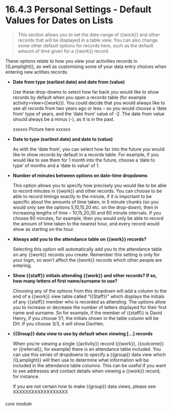 #  16.4.3 Personal Settings - Default Values for Dates on Lists

> This section allows you to set the date-range of {{work}} and other records that will be displayed in a table view. You can also change some other default options for records here, such as the default amount of time given for a {{work}} record

These options relate to how you view your activities records in {{Lamplight}}, as well as customising some of your data entry choices when entering new actities records.

- **Date from type (earliest date) and date from (value)**

   Use these drop-downs to select how far back you would like to show records by default when you open a records table (for example activity>view>{{work}}). You could decide that you would always like to see all records from two years ago or less – so you would choose a ‘date from’ type of years, and the ‘date from’ value of -2. The date from value should always be a minus (-), as it is in the past.

   xxxxxx Picture here xxxxxx

- **Date to type (earliest date) and date to (value)** 

   As with the ‘date from’, you can select how far into the future you would like to show records by default in a records table. For example, if you would like to see them for 1 month into the future, choose a ‘date to type’ of months and a ‘date to value’ of 1. 

- **Number of minutes between options on date-time dropdowns**

   This option allows you to specify how precisely you would like to be able to record minutes in {{work}} and other records. You can choose to be able to record timings exactly to the minute, if it is important to be specific about the amounts of time taken, in 5 minute chunks (so you would only see the options 5,10,15,20 etc. on the drop-down), then in increasing lengths of time – 10,15,20,30 and 60 minute intervals. If you choose 60 minutes, for example, then you would only be able to record the amount of time taken to the nearest hour, and every record would show as starting on the hour.

- **Always add you to the attendance table on {{work}} records?**

   Selecting this option will automatically add you to the attendance table on any {{work}} records you create. Remember this setting is only for your login, so won’t affect the ((work}} records which other people are entering.

- **Show {{staff}} initials attending {{work}} and other records? If so, how many letters of first name/surname to use?**

   Choosing any of the options from this dropdown will add a column to the end of a {{work}} view table called “{{Staff}}” which displays the initials of any {{staff}} member who is recorded as attending. The options allow you to increase or decrease the number of letters displayed for their first name and surname. So for example, if the member of {{staff}} is David Henry, if you choose 1/1, the initials shown in the table column will be DH. If you choose 3/3, it will show DavHen.

- **{{Group}} data view to use by default when viewing […] records**

   When you’re viewing a single {{activity}} record ({{work}}, {{outcome}} or {{referral}}, for example) there is an attendance table included. You can use this series of dropdowns to specify a {{group}} data view which {{Lamplight}} will then use to determine what information will be included in the attendance table columns. This can be useful if you want to see addresses and contact details when viewing a {{work}} record, for instance. 

   If you are not certain how to make {{group}} data views, please see XXXXXXXXXXXXXXXXXX 

###### core module
